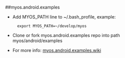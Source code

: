 ##myos.android.examples

* Add MYOS_PATH line to ~/.bash_profile, example:

        export MYOS_PATH=~/develop/myos
        
* Clone or fork myos.android.examples repo into path myos/android/examples
* For more info:
[myos.android.examples.wiki](https://github.com/amraboelela/myos.android.examples/wiki)
